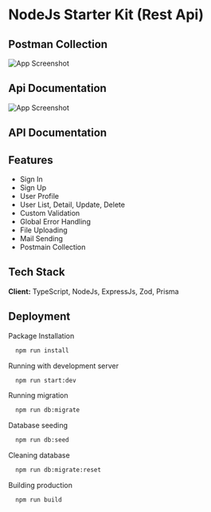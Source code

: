 
# NodeJs Starter Kit (Rest Api)


## Postman Collection

![App Screenshot](https://raw.githubusercontent.com/aungpaingsoe097238/nodejs-starterkit-restapi/main/docs/postman.png)

## Api Documentation

![App Screenshot](https://raw.githubusercontent.com/aungpaingsoe097238/nodejs-starterkit-restapi/main/docs/apidocs.png)

## API Documentation

## Features

- Sign In
- Sign Up 
- User Profile 
- User List, Detail, Update, Delete
- Custom Validation
- Global Error Handling
- File Uploading
- Mail Sending
- Postmain Collection 

## Tech Stack

**Client:** TypeScript, NodeJs, ExpressJs, Zod, Prisma 

## Deployment

Package Installation

```bash
  npm run install
```

Running with development server

```bash
  npm run start:dev
```

Running migration 

```bash
  npm run db:migrate
```

Database seeding 

```bash
  npm run db:seed
```

Cleaning database

```bash
  npm run db:migrate:reset
```

Building production

```bash
  npm run build
```



